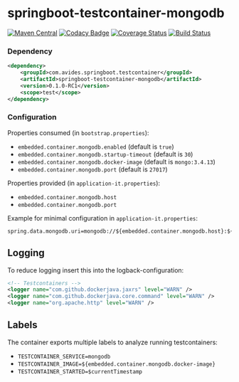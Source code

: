 springboot-testcontainer-mongodb
================================

[![Maven Central](https://maven-badges.herokuapp.com/maven-central/com.avides.springboot.testcontainer/springboot-testcontainer-mongodb/badge.svg)](https://maven-badges.herokuapp.com/maven-central/com.avides.springboot.testcontainer/springboot-testcontainer-mongodb)
[![Codacy Badge](https://api.codacy.com/project/badge/Grade/xxx)](https://www.codacy.com/app/springboot-testcontainer/springboot-testcontainer-mongodb)
[![Coverage Status](https://coveralls.io/repos/springboot-testcontainer/springboot-testcontainer-mongodb/badge.svg)](https://coveralls.io/r/springboot-testcontainer/springboot-testcontainer-mongodb)
[![Build Status](https://travis-ci.org/springboot-testcontainer/springboot-testcontainer-mongodb.svg?branch=master)](https://travis-ci.org/springboot-testcontainer/springboot-testcontainer-mongodb)

### Dependency
```xml
<dependency>
	<groupId>com.avides.springboot.testcontainer</groupId>
	<artifactId>springboot-testcontainer-mongodb</artifactId>
	<version>0.1.0-RC1</version>
	<scope>test</scope>
</dependency>
```

### Configuration
Properties consumed (in `bootstrap.properties`):
- `embedded.container.mongodb.enabled` (default is `true`)
- `embedded.container.mongodb.startup-timeout` (default is `30`)
- `embedded.container.mongodb.docker-image` (default is `mongo:3.4.13`)
- `embedded.container.mongodb.port` (default is `27017`)

Properties provided (in `application-it.properties`):
- `embedded.container.mongodb.host`
- `embedded.container.mongodb.port`

Example for minimal configuration in `application-it.properties`:
```
spring.data.mongodb.uri=mongodb://${embedded.container.mongodb.host}:${embedded.container.mongodb.port}/test
```

## Logging
To reduce logging insert this into the logback-configuration:
```xml
<!-- Testcontainers -->
<logger name="com.github.dockerjava.jaxrs" level="WARN" />
<logger name="com.github.dockerjava.core.command" level="WARN" />
<logger name="org.apache.http" level="WARN" />
```

## Labels
The container exports multiple labels to analyze running testcontainers:
- `TESTCONTAINER_SERVICE=mongodb`
- `TESTCONTAINER_IMAGE=${embedded.container.mongodb.docker-image}`
- `TESTCONTAINER_STARTED=$currentTimestamp`
